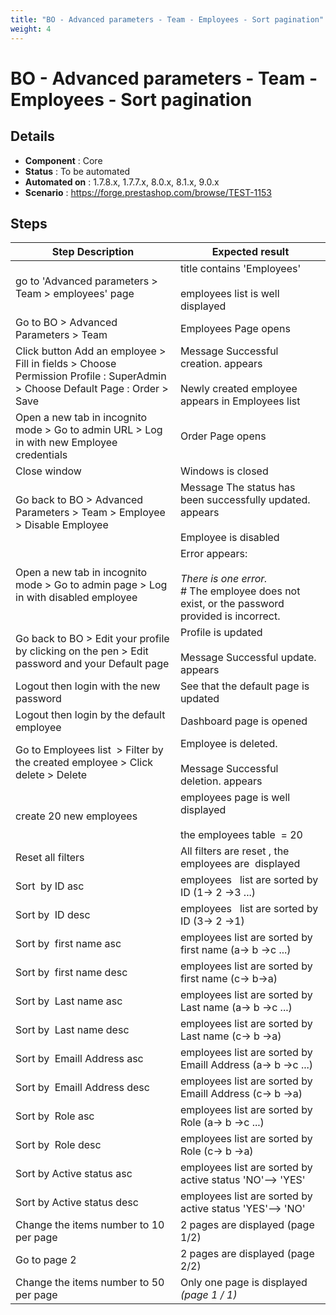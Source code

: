 ```yaml
---
title: "BO - Advanced parameters - Team - Employees - Sort pagination"
weight: 4
---
```


# BO - Advanced parameters - Team - Employees - Sort pagination
## Details
* **Component** : Core
* **Status** : To be automated
* **Automated on** : 1.7.8.x, 1.7.7.x, 8.0.x, 8.1.x, 9.0.x
* **Scenario** : https://forge.prestashop.com/browse/TEST-1153

## Steps
| Step Description | Expected result |
| ----- | ----- |
| go to 'Advanced parameters > Team > employees' page | title contains 'Employees'<br><br>employees list is well displayed |
| Go to BO > Advanced Parameters > Team | Employees Page opens |
| Click button Add an employee > Fill in fields > Choose Permission Profile : SuperAdmin > Choose Default Page : Order > Save | Message Successful creation. appears<br><br>Newly created employee appears in Employees list |
| Open a new tab in incognito mode > Go to admin URL > Log in with new Employee credentials | Order Page opens |
| Close window | Windows is closed |
| Go back to BO > Advanced Parameters > Team > Employee > Disable Employee | Message The status has been successfully updated. appears<br><br>Employee is disabled |
| Open a new tab in incognito mode > Go to admin page > Log in with disabled employee | Error appears:<br><br>*There is one error.*<br> # The employee does not exist, or the password provided is incorrect. |
| Go back to BO > Edit your profile by clicking on the pen > Edit password and your Default page | Profile is updated<br><br>Message Successful update. appears |
| Logout then login with the new password | See that the default page is updated |
| Logout then login by the default employee | Dashboard page is opened |
| Go to Employees list  > Filter by the created employee > Click delete > Delete | Employee is deleted.<br><br>Message Successful deletion. appears |
| create 20 new employees | employees page is well displayed<br><br>the employees table  = 20 |
| Reset all filters | All filters are reset , the employees are  displayed |
| Sort  by ID asc | employees   list are sorted by ID (1-> 2 ->3 ...) |
| Sort by  ID desc | employees   list are sorted by ID (3-> 2 ->1) |
| Sort by  first name asc | employees list are sorted by first name (a-> b ->c ...) |
| Sort by  first name desc | employees list are sorted by first name (c-> b->a) |
| Sort by  Last name asc | employees list are sorted by Last name (a-> b ->c ...) |
| Sort by  Last name desc | employees list are sorted by Last name (c-> b ->a) |
| Sort by  Emaill Address asc | employees list are sorted by  Emaill Address (a-> b ->c ...) |
| Sort by  Emaill Address desc | employees list are sorted by  Emaill Address (c-> b ->a) |
| Sort by  Role asc | employees list are sorted by  Role (a-> b ->c ...) |
| Sort by  Role desc | employees list are sorted by  Role (c-> b ->a) |
| Sort by Active status asc | employees list are sorted by  active status 'NO'–> 'YES' |
| Sort by Active status desc | employees list are sorted by  active status 'YES'–> 'NO' |
| Change the items number to 10 per page | 2 pages are displayed (page 1/2) |
| Go to page 2 | 2 pages are displayed (page 2/2) |
| Change the items number to 50 per page | Only one page is displayed  _(page 1 / 1)_ |
